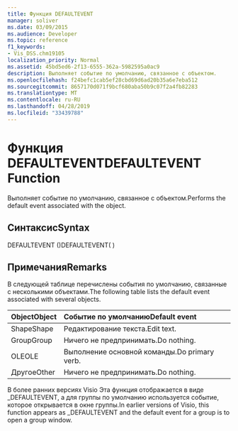 ```yaml
---
title: Функция DEFAULTEVENT
manager: soliver
ms.date: 03/09/2015
ms.audience: Developer
ms.topic: reference
f1_keywords:
- Vis_DSS.chm19105
localization_priority: Normal
ms.assetid: 45bd5ed6-2f13-6555-362a-5982595a0ac9
description: Выполняет событие по умолчанию, связанное с объектом.
ms.openlocfilehash: f24befc1cab5ef28cbd69d6ad20b35a6e7eba512
ms.sourcegitcommit: 8657170d071f9bcf680aba50b9c07f2a4fb82283
ms.translationtype: MT
ms.contentlocale: ru-RU
ms.lasthandoff: 04/28/2019
ms.locfileid: "33439788"
---
```

# <a name="defaultevent-function"></a><span data-ttu-id="674a6-103">Функция DEFAULTEVENT</span><span class="sxs-lookup"><span data-stu-id="674a6-103">DEFAULTEVENT Function</span></span>

<span data-ttu-id="674a6-104">Выполняет событие по умолчанию, связанное с объектом.</span><span class="sxs-lookup"><span data-stu-id="674a6-104">Performs the default event associated with the object.</span></span>
  
## <a name="syntax"></a><span data-ttu-id="674a6-105">Синтаксис</span><span class="sxs-lookup"><span data-stu-id="674a6-105">Syntax</span></span>

<span data-ttu-id="674a6-106">DEFAULTEVENT ()</span><span class="sxs-lookup"><span data-stu-id="674a6-106">DEFAULTEVENT( )</span></span>
  
## <a name="remarks"></a><span data-ttu-id="674a6-107">Примечания</span><span class="sxs-lookup"><span data-stu-id="674a6-107">Remarks</span></span>

<span data-ttu-id="674a6-108">В следующей таблице перечислены события по умолчанию, связанные с несколькими объектами.</span><span class="sxs-lookup"><span data-stu-id="674a6-108">The following table lists the default event associated with several objects.</span></span>
  
|<span data-ttu-id="674a6-109">**Object**</span><span class="sxs-lookup"><span data-stu-id="674a6-109">**Object**</span></span>|<span data-ttu-id="674a6-110">**Событие по умолчанию**</span><span class="sxs-lookup"><span data-stu-id="674a6-110">**Default event**</span></span>|
|:-----|:-----|
|<span data-ttu-id="674a6-111">Shape</span><span class="sxs-lookup"><span data-stu-id="674a6-111">Shape</span></span>  <br/> |<span data-ttu-id="674a6-112">Редактирование текста.</span><span class="sxs-lookup"><span data-stu-id="674a6-112">Edit text.</span></span>  <br/> |
|<span data-ttu-id="674a6-113">Group</span><span class="sxs-lookup"><span data-stu-id="674a6-113">Group</span></span>  <br/> |<span data-ttu-id="674a6-114">Ничего не предпринимать.</span><span class="sxs-lookup"><span data-stu-id="674a6-114">Do nothing.</span></span>  <br/> |
|<span data-ttu-id="674a6-115">OLE</span><span class="sxs-lookup"><span data-stu-id="674a6-115">OLE</span></span>  <br/> |<span data-ttu-id="674a6-116">Выполнение основной команды.</span><span class="sxs-lookup"><span data-stu-id="674a6-116">Do primary verb.</span></span>  <br/> |
|<span data-ttu-id="674a6-117">Другое</span><span class="sxs-lookup"><span data-stu-id="674a6-117">Other</span></span>  <br/> |<span data-ttu-id="674a6-118">Ничего не предпринимать.</span><span class="sxs-lookup"><span data-stu-id="674a6-118">Do nothing.</span></span>  <br/> |
   
<span data-ttu-id="674a6-119">В более ранних версиях Visio Эта функция отображается в виде _DEFAULTEVENT, а для группы по умолчанию используется событие, которое открывается в окне группы.</span><span class="sxs-lookup"><span data-stu-id="674a6-119">In earlier versions of Visio, this function appears as _DEFAULTEVENT and the default event for a group is to open a group window.</span></span> 
  


